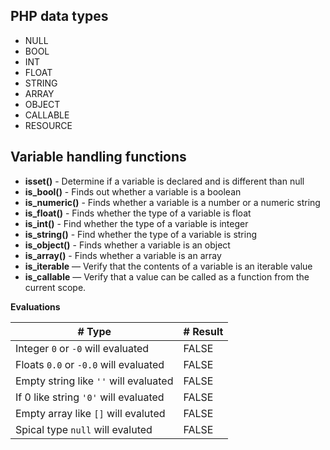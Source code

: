 ## PHP data types ##
* NULL
* BOOL
* INT
* FLOAT
* STRING
* ARRAY
* OBJECT
* CALLABLE
* RESOURCE

## Variable handling functions ##
* **isset()** - Determine if a variable is declared and is different than null
* **is_bool()** - Finds out whether a variable is a boolean
* **is_numeric()** - Finds whether a variable is a number or a numeric string
* **is_float()** - Finds whether the type of a variable is float
* **is_int()** - Find whether the type of a variable is integer
* **is_string()** - Find whether the type of a variable is string
* **is_object()** - Finds whether a variable is an object
* **is_array()** - Finds whether a variable is an array
* **is_iterable** — Verify that the contents of a variable is an iterable value
* **is_callable** — Verify that a value can be called as a function from the current scope.

**Evaluations**

|# Type                                     |#     Result          |
|-------------------------------------------|----------------------|
|Integer ```0``` or ```-0``` will evaluated | FALSE                |
|Floats ```0.0``` or ```-0.0``` will evaluated| FALSE              |
|Empty string like ```''``` will evaluated  | FALSE                |
|If 0 like string ```'0'``` will evaluated  | FALSE                |
|Empty array like ```[]``` will evaluted    | FALSE                |
|Spical type ```null``` will evaluted       | FALSE                |


